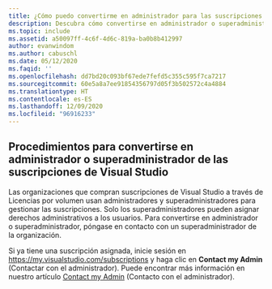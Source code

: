 ```yaml
---
title: ¿Cómo puedo convertirme en administrador para las suscripciones de Visual Studio?
description: Descubra cómo convertirse en administrador o superadministrador de las suscripciones de Visual Studio
ms.topic: include
ms.assetid: a50097ff-4c6f-4d6c-819a-ba0b8b412997
author: evanwindom
ms.author: cabuschl
ms.date: 05/12/2020
ms.faqid: ''
ms.openlocfilehash: dd7bd20c093bf67ede7fefd5c355c595f7ca7217
ms.sourcegitcommit: 60e5a8a7ee91854356797d05f3b502572c4a4884
ms.translationtype: HT
ms.contentlocale: es-ES
ms.lasthandoff: 12/09/2020
ms.locfileid: "96916233"
---
```

## <a name="how-to-become-an-administrator-or-super-admin-for-visual-studio-subscriptions"></a>Procedimientos para convertirse en administrador o superadministrador de las suscripciones de Visual Studio

Las organizaciones que compran suscripciones de Visual Studio a través de Licencias por volumen usan administradores y superadministradores para gestionar las suscripciones.  Solo los superadministradores pueden asignar derechos administrativos a los usuarios.  Para convertirse en administrador o superadministrador, póngase en contacto con un superadministrador de la organización.  

Si ya tiene una suscripción asignada, inicie sesión en https://my.visualstudio.com/subscriptions y haga clic en **Contact my Admin** (Contactar con el administrador).  Puede encontrar más información en nuestro artículo [Contact my Admin](https://docs.microsoft.com/visualstudio/subscriptions/contact-my-admin) (Contacto con el administrador).
